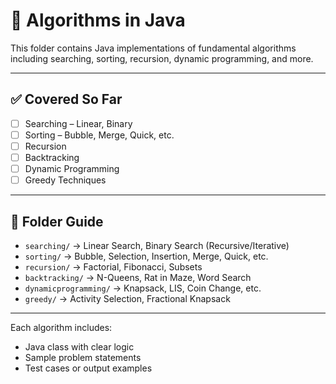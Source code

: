 # 🧠 Algorithms in Java

This folder contains Java implementations of fundamental algorithms including searching, sorting, recursion, dynamic programming, and more.

---

## ✅ Covered So Far

- [ ] Searching – Linear, Binary
- [ ] Sorting – Bubble, Merge, Quick, etc.
- [ ] Recursion
- [ ] Backtracking
- [ ] Dynamic Programming
- [ ] Greedy Techniques

---

## 📁 Folder Guide

- `searching/` → Linear Search, Binary Search (Recursive/Iterative)
- `sorting/` → Bubble, Selection, Insertion, Merge, Quick, etc.
- `recursion/` → Factorial, Fibonacci, Subsets
- `backtracking/` → N-Queens, Rat in Maze, Word Search
- `dynamicprogramming/` → Knapsack, LIS, Coin Change, etc.
- `greedy/` → Activity Selection, Fractional Knapsack

---

Each algorithm includes:
- Java class with clear logic
- Sample problem statements
- Test cases or output examples
